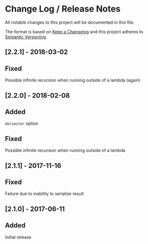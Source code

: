 # Change Log /  Release Notes
All notable changes to this project will be documented in this file.

The format is based on [Keep a Changelog](http://keepachangelog.com/)
and this project adheres to [Semantic Versioning](http://semver.org/).


## [2.2.1] - 2018-03-02
## Fixed
Possible infinite recursion when running outside of a lambda (again)

## [2.2.0] - 2018-02-08
## Added
`delimiter` option
## Fixed
Possible infinite recursion when running outside of a lambda

## [2.1.1] - 2017-11-16
## Fixed
Failure due to inability to serialize result

## [2.1.0] - 2017-06-11
## Added
Initial release
